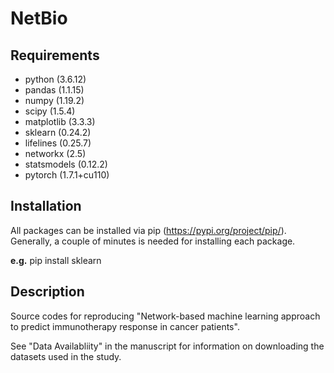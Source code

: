 # NetBio
## Requirements
- python (3.6.12)
- pandas (1.1.15)
- numpy (1.19.2)
- scipy (1.5.4)
- matplotlib (3.3.3)
- sklearn (0.24.2)
- lifelines (0.25.7)
- networkx (2.5)
- statsmodels (0.12.2)
- pytorch (1.7.1+cu110)

## Installation
All packages can be installed via pip (https://pypi.org/project/pip/). Generally, a couple of minutes is needed for installing each package.

**e.g.** pip install sklearn


## Description
Source codes for reproducing "Network-based machine learning approach to predict immunotherapy response in cancer patients".

See "Data Availabliity" in the manuscript for information on downloading the datasets used in the study.
